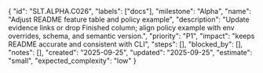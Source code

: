 {
  "id": "SLT.ALPHA.C026",
  "labels": ["docs"],
  "milestone": "Alpha",
  "name": "Adjust README feature table and policy example",
  "description": "Update evidence links or drop Finished column; align policy example with env overrides, schema, and semantic version.",
  "priority": "P1",
  "impact": "keeps README accurate and consistent with CLI",
  "steps": [],
  "blocked_by": [],
  "notes": [],
  "created": "2025-09-25",
  "updated": "2025-09-25",
  "estimate": "small",
  "expected_complexity": "low"
}

